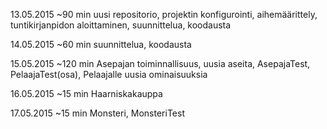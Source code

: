 13.05.2015
~90 min
uusi repositorio, projektin konfigurointi, aihemäärittely, tuntikirjanpidon aloittaminen, suunnittelua, koodausta

14.05.2015
~60 min
suunnittelua, koodausta

15.05.2015
~120 min
Asepajan toiminnallisuus, uusia aseita, AsepajaTest, PelaajaTest(osa), Pelaajalle uusia ominaisuuksia

16.05.2015
~15 min
Haarniskakauppa

17.05.2015
~15 min
Monsteri, MonsteriTest

